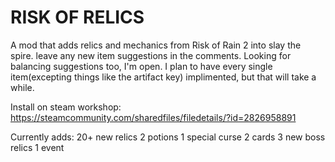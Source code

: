 # RISK OF RELICS

A mod that adds relics and mechanics from Risk of Rain 2 into slay the spire. leave any new item suggestions in the comments. Looking for balancing suggestions too, I'm open. I plan to have every single item(excepting things like the artifact key) implimented, but that will take a while.

Install on steam workshop: https://steamcommunity.com/sharedfiles/filedetails/?id=2826958891

Currently adds:
20+ new relics
2 potions
1 special curse
2 cards
3 new boss relics
1 event

